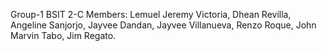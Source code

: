 Group-1 BSIT 2-C
Members: Lemuel Jeremy Victoria, Dhean Revilla, Angeline Sanjorjo, Jayvee Dandan, Jayvee Villanueva, Renzo Roque, John Marvin Tabo, Jim Regato.
